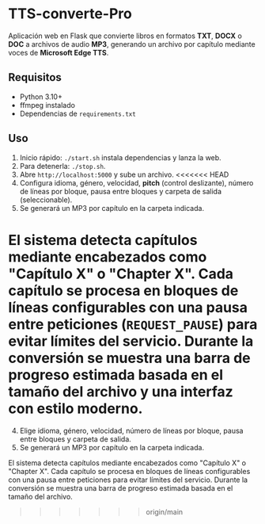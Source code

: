 # TTS-converte-Pro

Aplicación web en Flask que convierte libros en formatos **TXT**, **DOCX** o **DOC** a archivos de audio **MP3**, generando un archivo por capítulo mediante voces de **Microsoft Edge TTS**.

## Requisitos
- Python 3.10+
- ffmpeg instalado
- Dependencias de `requirements.txt`

## Uso
1. Inicio rápido: `./start.sh` instala dependencias y lanza la web.
2. Para detenerla: `./stop.sh`.
3. Abre `http://localhost:5000` y sube un archivo.
<<<<<<< HEAD
4. Configura idioma, género, velocidad, **pitch** (control deslizante), número de líneas por bloque, pausa entre bloques y carpeta de salida (seleccionable).
5. Se generará un MP3 por capítulo en la carpeta indicada.

El sistema detecta capítulos mediante encabezados como "Capítulo X" o "Chapter X". Cada capítulo se procesa en bloques de líneas configurables con una pausa entre peticiones (`REQUEST_PAUSE`) para evitar límites del servicio. Durante la conversión se muestra una barra de progreso estimada basada en el tamaño del archivo y una interfaz con estilo moderno.
=======
4. Elige idioma, género, velocidad, número de líneas por bloque, pausa entre bloques y carpeta de salida.
5. Se generará un MP3 por capítulo en la carpeta indicada.

El sistema detecta capítulos mediante encabezados como "Capítulo X" o "Chapter X". Cada capítulo se procesa en bloques de líneas configurables con una pausa entre peticiones para evitar límites del servicio. Durante la conversión se muestra una barra de progreso estimada basada en el tamaño del archivo.
>>>>>>> origin/main
